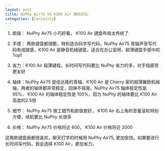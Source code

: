 ```yaml
---
layout: post
title: NuPhy Air75 VS K100 Air 横向对比
categories: [Curiosity]
---
```


1. 颜值： NuPhy Air75 小巧好看， K100 Air 键盘布局太传统了

2. 手感： 两款键盘都很脆，特别适合码字写代码，NuPhy Air75 青轴声音写代码有成就感，K100 Air 是静音机械键盘，适合在办公室用，超薄键盘手感中的 Top1

3. 省力：K100 Air 超薄键程，长时间写代码要比 NuPhy 省力的多，对手指疲劳更友好

4. 轴体：NuPhy Air75 是佳达隆的青轴，K100 Air 是 Cherry 家的超薄翼欧机械轴，两者的轴体都非常稳定，回弹不摇晃，NuPhy Air75 轴体稳定性是 95%， K100 Air 的轴体稳定性是 100%，因为 NuPhy 的轴体要比 K100 Air高度的2.5倍

5. 细节： NuPhy Air75 做工细节和颜值更好， K100 Air 右上角的音量滚轮特别方便，续航要比 NuPhy 长很多

6. 价格： NuPhy Air75 价格将近 600， K100 Air 价格将近 2000

这两款键盘我都很喜欢，聊天打字的时候用 NuPhy Air75, 更加愉悦。如果要进行长时间写代码，我会选择 K100 Air，更加省力。
